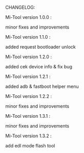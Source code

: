 CHANGELOG:

Mi-Tool version 1.0.0 :

minor fixes and improvements

Mi-Tool version 1.1.0 :

added request bootloader unlock

Mi-Tool version 1.2.0 :

added cek device info & fix bug

Mi-Tool version 1.2.1 :

added adb & fastboot helper menu

Mi-Tool version 1.2.2 :

minor fixes and improvements

Mi-Tool version 1.3.1 :

minor fixes and improvements

Mi-Tool version 1.3.2 :

add edl mode flash tool
